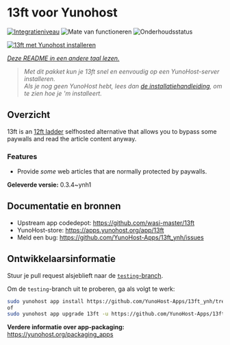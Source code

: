 <!--
NB: Deze README is automatisch gegenereerd door <https://github.com/YunoHost/apps/tree/master/tools/readme_generator>
Hij mag NIET handmatig aangepast worden.
-->

# 13ft voor Yunohost

[![Integratieniveau](https://apps.yunohost.org/badge/integration/13ft)](https://ci-apps.yunohost.org/ci/apps/13ft/)
![Mate van functioneren](https://apps.yunohost.org/badge/state/13ft)
![Onderhoudsstatus](https://apps.yunohost.org/badge/maintained/13ft)

[![13ft met Yunohost installeren](https://install-app.yunohost.org/install-with-yunohost.svg)](https://install-app.yunohost.org/?app=13ft)

*[Deze README in een andere taal lezen.](./ALL_README.md)*

> *Met dit pakket kun je 13ft snel en eenvoudig op een YunoHost-server installeren.*  
> *Als je nog geen YunoHost hebt, lees dan [de installatiehandleiding](https://yunohost.org/install), om te zien hoe je 'm installeert.*

## Overzicht

13ft is an [12ft ladder](https://12ft.io) selfhosted alternative that allows you to bypass some paywalls and read the article content anyway.

### Features
- Provide *some* web articles that are normally protected by paywalls.


**Geleverde versie:** 0.3.4~ynh1
## Documentatie en bronnen

- Upstream app codedepot: <https://github.com/wasi-master/13ft>
- YunoHost-store: <https://apps.yunohost.org/app/13ft>
- Meld een bug: <https://github.com/YunoHost-Apps/13ft_ynh/issues>

## Ontwikkelaarsinformatie

Stuur je pull request alsjeblieft naar de [`testing`-branch](https://github.com/YunoHost-Apps/13ft_ynh/tree/testing).

Om de `testing`-branch uit te proberen, ga als volgt te werk:

```bash
sudo yunohost app install https://github.com/YunoHost-Apps/13ft_ynh/tree/testing --debug
of
sudo yunohost app upgrade 13ft -u https://github.com/YunoHost-Apps/13ft_ynh/tree/testing --debug
```

**Verdere informatie over app-packaging:** <https://yunohost.org/packaging_apps>
